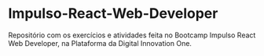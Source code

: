 # Impulso-React-Web-Developer
Repositório com os exercícios e atividades feita no Bootcamp Impulso React Web Developer, na Plataforma da Digital Innovation One.
